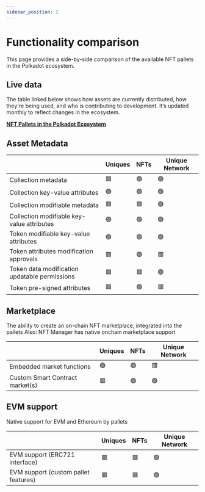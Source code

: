 ```yaml
---
sidebar_position: 2 
---
```


# Functionality comparison


This page provides a side-by-side comparison of the available NFT pallets in the Polkadot ecosystem.


<h2 style={{ color: '#6a0dad' }}>Live data</h2>

<p style={{ color: '#6a0dad' }}>
The table linked below shows how assets are currently distributed, how they're being used, and who is contributing to development. It’s updated monthly to reflect changes in the ecosystem.
</p>

**[NFT Pallets in the Polkadot Ecosystem](https://docs.google.com/spreadsheets/d/1BhlmF9BUw0z6B5qBAqC3j_NMZ0dbhenvgFNFIo4oPhQ/edit?usp=sharing)**

## Asset Metadata

|  | Uniques | NFTs | Unique Network |
| --- | --- | --- | --- |
| Collection metadata | 🟥 | 🟢 | 🟢 |
| Collection key-value attributes | 🟢 | 🟢 | 🟢 |
| Collection modifiable metadata | 🟥 | 🟥 | 🟢 |
| Collection modifiable key-value attributes | 🟢 | 🟢 | 🟢 |
| Token modifiable key-value attributes | 🟢 | 🟢 | 🟢 |
| Token attributes modification approvals | 🟥 | 🟢 | 🟥 |
| Token data modification updatable permissions | 🟥 | 🟥 | 🟢 |
| Token pre-signed attributes | 🟥 | 🟢 | 🟥 |

<!-- Slide number: 7 -->
## Marketplace

The ability to create an on-chain NFT marketplace, integrated into the pallets
Also:
NFT Manager has native onchain marketplace support

|  | Uniques | NFTs | Unique Network |
| --- | --- | --- | --- |
| Embedded market functions | 🟢 | 🟢 | 🟥 |
| Custom Smart Contract market(s) | 🟥 | 🟢  | 🟢 |

## EVM support

Native support for EVM and Ethereum by pallets

|  | Uniques | NFTs | Unique Network |
| --- | --- | --- | --- |
| EVM support (ERC721 interface) | 🟥 | 🟥 | 🟢 |
| EVM support (custom pallet features) | 🟥 | 🟥 | 🟢 |
